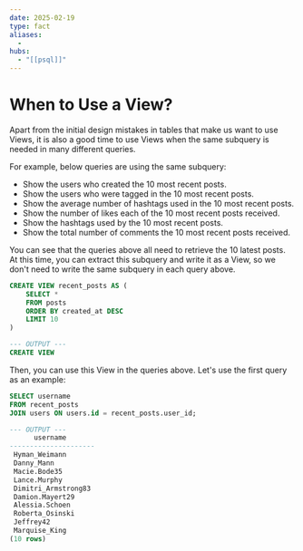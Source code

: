 ```yaml
---
date: 2025-02-19
type: fact
aliases:
  -
hubs:
  - "[[psql]]"
---
```


# When to Use a View?

Apart from the initial design mistakes in tables that make us want to use Views, it is also a good time to use Views when the same subquery is needed in many different queries.

For example, below queries are using the same subquery:
- Show the users who created the 10 most recent posts.
- Show the users who were tagged in the 10 most recent posts.
- Show the average number of hashtags used in the 10 most recent posts.
- Show the number of likes each of the 10 most recent posts received.
- Show the hashtags used by the 10 most recent posts.
- Show the total number of comments the 10 most recent posts received.

You can see that the queries above all need to retrieve the 10 latest posts. At this time, you can extract this subquery and write it as a View, so we don't need to write the same subquery in each query above.

```sql
CREATE VIEW recent_posts AS (
    SELECT *
    FROM posts
    ORDER BY created_at DESC
    LIMIT 10
)

--- OUTPUT ---
CREATE VIEW
```

Then, you can use this View in the queries above. Let's use the first query as an example:

```sql
SELECT username
FROM recent_posts
JOIN users ON users.id = recent_posts.user_id;

--- OUTPUT ---
      username       
---------------------
 Hyman_Weimann
 Danny_Mann
 Macie.Bode35
 Lance.Murphy
 Dimitri_Armstrong83
 Damion.Mayert29
 Alessia.Schoen
 Roberta_Osinski
 Jeffrey42
 Marquise_King
(10 rows)

```



